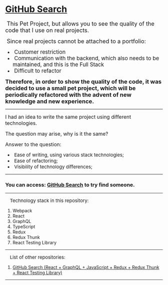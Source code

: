 # [GitHub Search](https://sam-shpakov-github-search-react-ts-redux-thunk-rtl.netlify.app)

<span style='font-size: 18px; margin: 0 5px;'> This Pet Project, but allows you to see the quality of the code that I use on real projects.</span>

<span style='font-size: 18px; margin: 0 5px;'>Since real projects cannot be attached to a portfolio:</span>

- <span style='font-size: 17px; margin: 0 5px;'>Customer restriction</span>
- <span style='font-size: 17px; margin: 0 5px;'>Communication with the backend, which also needs to be maintained, and this is the Full Stack</span>
- <span style='font-size: 17px; margin: 0 5px;'>Difficult to refactor</span>

<span style='font-size: 18px; font-weight: 700; margin: 0px;'> Therefore, in order to show the quality of the code, it was decided to use a small pet project, which will be periodically refactored with the advent of new knowledge and new experience.</span>

<hr>

<span style='font-size: 16px; margin: 0px;'>I had an idea to write the same project using different technologies.</span>

<span style='font-size: 16px; margin: 0px;'>The question may arise, why is it the same?</span>

<span style='font-size: 16px; margin: 0px;'>Answer to the question:</span>

- <span style='font-size: 15px; margin: 0 5px;'> Ease of writing, using various stack technologies;</span>
- <span style='font-size: 15px; margin: 0 5px;'>Ease of refactoring;</span>
- <span style='font-size: 15px; margin: 0 5px;'>Visibility of technology differences;</span>
<hr>

### You can access: [GitHub Search](https://sam-shpakov-github-search-react-ts-redux-thunk-rtl.netlify.app) to try find someone.

<hr>
<span style='font-size: 15px; margin: 0 15px;'>Technology stack in this repository:</span>

1. Webpack
2. React
3. GraphQL
4. TypeScript
5. Redux
6. Redux Thunk
7. React Testing Library

<hr>
<span style='font-size: 15px; margin: 0 15px;'>List of other repositories:</span>

1. [GitHub Search (React + GraphQL + JavaScript + Redux + Redux Thunk + React Testing Library)](https://github.com/Sam-Shpakov/github-search-react-js-redux-thunk-rtl)

<hr>
